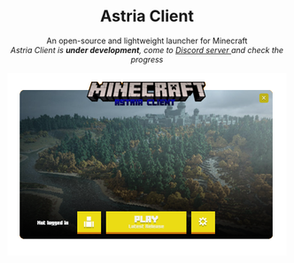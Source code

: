 <h1 align="center">Astria Client</h1>
<p align="center">
An open-source and lightweight launcher for Minecraft<br>
<em>Astria Client is <b align="center">under development</b>, come to <a href="https://discord.gg/qM4C48tf">
Discord server
</a> and check the progress</em>
<br><br>
<img src="astria-alpha-1.png" width="768px" align="center">
